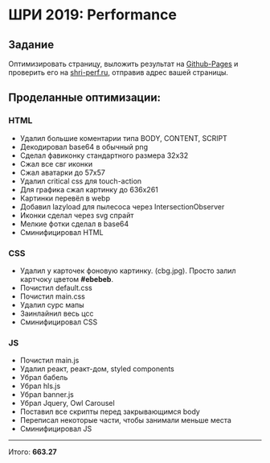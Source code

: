 # ШРИ 2019: Performance

## Задание
Оптимизировать страницу, выложить результат на [Github-Pages](https://help.github.com/en/articles/creating-a-github-pages-site) и проверить его на [shri-perf.ru](https://shri-perf.ru), отправив адрес вашей страницы.

## Проделанные оптимизации:

### HTML

* Удалил большие коментарии типа BODY, CONTENT, SCRIPT
* Декодировал base64 в обычный png
* Сделал фавиконку стандартного размера 32x32
* Сжал все свг иконки
* Сжал аватарки до 57х57
* Удалил critical css для touch-action
* Для графика сжал картинку до 636x261
* Картинки перевёл в webp
* Добавил lazyload для пылесоса через IntersectionObserver
* Иконки сделал через svg спрайт
* Мелкие фотки сделал в base64
* Сминифицировал HTML

### CSS
* Удалил у карточек фоновую картинку. (cbg.jpg). Просто залил картчоку цветом **#ebebeb**.
* Почистил default.css
* Почистил main.css
* Удалил сурс мапы
* Заинлайнил весь цсс
* Сминифицировал CSS

### JS

* Почистил main.js
* Удалил реакт, реакт-дом, styled components
* Убрал бабель
* Убрал hls.js
* Убрал banner.js
* Убрал Jquery, Owl Carousel
* Поставил все скрипты перед закрывающимся body
* Переписал некоторые части, чтобы занимали меньше места
* Сминифицировал JS

---

Итого: **663.27**



